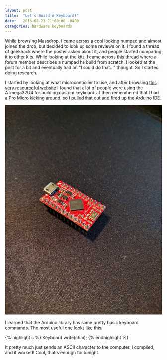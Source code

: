 ```yaml
---
layout: post
title:  "Let's Build A Keyboard!"
date:   2016-08-23 21:00:00 -0400
categories: hardware keyboards
---
```


While browsing Massdrop, I came across a cool looking numpad and almost joined the drop, but decided to look up some reviews on it. I found a thread of geekhack where the poster asked about it, and people started comparing it to other kits. While looking at the kits, I came across [this thread](https://geekhack.org/index.php?topic=35894.0) where a forum member describes a numpad he build from scratch. I looked at the post for a bit and eventually had an "I could do that..." thought. So I started doing research.

I started by looking at what microcontroller to use, and after browsing [this very resourceful website](https://www.google.ca/?ion=1&espv=2#q=how%20to%20build%20a%20keyboard) I found that a lot of people were using the ATmega32U4 for building custom keyboards. I then remembered that I had a [Pro Micro](https://www.sparkfun.com/products/12640) kicking around, so I pulled that out and fired up the Arduino IDE. 

![alt text](/assets/pro_micro.jpg "A 5V/16MHz Pro Micro")

I learned that the Arduino library has some pretty basic keyboard commands. The most useful one looks like this:

{% highlight c %}
Keyboard.write(char);
{% endhighlight %}

It pretty much just sends an ASCII character to the computer. I compiled, and it worked! Cool, that's enough for tonight.
